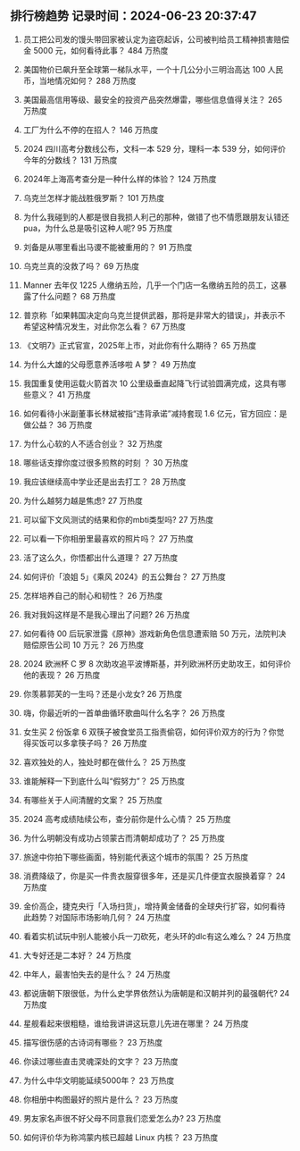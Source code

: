 
## 排行榜趋势 记录时间：2024-06-23 20:37:47
  
  1. 员工把公司发的馒头带回家被认定为盗窃起诉，公司被判给员工精神损害赔偿金 5000 元，如何看待此事？ 484 万热度
    
  2. 美国物价已飙升至全球第一梯队水平，一个十几公分小三明治高达 100 人民币，当地情况如何？ 288 万热度
    
  3. 美国最高信用等级、最安全的投资产品突然爆雷，哪些信息值得关注？ 265 万热度
    
  4. 工厂为什么不停的在招人？ 146 万热度
    
  5. 2024 四川高考分数线公布，文科一本 529 分，理科一本 539 分，如何评价今年的分数线？ 131 万热度
    
  6. 2024年上海高考查分是一种什么样的体验？ 124 万热度
    
  7. 乌克兰怎样才能战胜俄罗斯？ 101 万热度
    
  8. 为什么我碰到的人都是很自我损人利己的那种，做错了也不情愿跟朋友认错还pua，为什么总是吸引这种人呢? 95 万热度
    
  9. 刘备是从哪里看出马谡不能被重用的？ 91 万热度
    
  10. 乌克兰真的没救了吗？ 69 万热度
    
  11. Manner 去年仅 1225 人缴纳五险，几乎一个门店一名缴纳五险的员工，这暴露了什么问题？ 68 万热度
    
  12. 普京称「如果韩国决定向乌克兰提供武器，那将是非常大的错误」，并表示不希望这种情况发生，对此你怎么看？ 67 万热度
    
  13. 《文明7》正式官宣，2025年上市，对此你有什么期待？ 65 万热度
    
  14. 为什么大雄的父母愿意养活哆啦 A 梦？ 49 万热度
    
  15. 我国重复使用运载火箭首次 10 公里级垂直起降飞行试验圆满完成，这具有哪些意义？ 41 万热度
    
  16. 如何看待小米副董事长林斌被指“违背承诺”减持套现 1.6 亿元，官方回应：是做公益？ 36 万热度
    
  17. 为什么心软的人不适合创业？ 32 万热度
    
  18. 哪些话支撑你度过很多煎熬的时刻 ？ 30 万热度
    
  19. 我应该继续高中学业还是出去打工？ 28 万热度
    
  20. 为什么越努力越是焦虑? 27 万热度
    
  21. 可以留下文风测试的结果和你的mbti类型吗? 27 万热度
    
  22. 可以看一下你相册里最喜欢的照片吗？ 27 万热度
    
  23. 活了这么久，你悟都出什么道理？ 27 万热度
    
  24. 如何评价「浪姐 5」《乘风 2024》的五公舞台？ 27 万热度
    
  25. 怎样培养自己的耐心和韧性？ 26 万热度
    
  26. 我对我妈这样是不是我心理出了问题? 26 万热度
    
  27. 如何看待 00 后玩家泄露《原神》游戏新角色信息遭索赔 50 万元，法院判决赔偿原告公司 10 万元？ 26 万热度
    
  28. 2024 欧洲杯 C 罗 8 次助攻追平波博斯基，并列欧洲杯历史助攻王，如何评价他的表现？ 26 万热度
    
  29. 你羡慕郭芙的一生吗？还是小龙女? 26 万热度
    
  30. 嗨，你最近听的一首单曲循环歌曲叫什么名字？ 26 万热度
    
  31. 女生买 2 份饭拿 6 双筷子被食堂员工指责偷窃，如何评价双方的行为？你觉得买饭可以多拿筷子吗？ 26 万热度
    
  32. 喜欢独处的人，独处时都在做什么？ 25 万热度
    
  33. 谁能解释一下到底什么叫“假努力”？ 25 万热度
    
  34. 有哪些关于人间清醒的文案？ 25 万热度
    
  35. 2024 高考成绩陆续公布，查分前你是什么心情？ 25 万热度
    
  36. 为什么明朝没有成功占领蒙古而清朝却成功了？ 25 万热度
    
  37. 旅途中你拍下哪些画面，特别能代表这个城市的氛围？ 25 万热度
    
  38. 消费降级了，你是买一件贵衣服穿很多年，还是买几件便宜衣服换着穿？ 24 万热度
    
  39. 金价高企，捷克央行「入场扫货」，增持黄金储备的全球央行扩容，如何看待此趋势？对国际市场影响几何？ 24 万热度
    
  40. 看着实机试玩中别人能被小兵一刀砍死，老头环的dlc有这么难么？ 24 万热度
    
  41. 大专好还是二本好？ 24 万热度
    
  42. 中年人，最害怕失去的是什么？ 24 万热度
    
  43. 都说唐朝下限很低，为什么史学界依然认为唐朝是和汉朝并列的最强朝代? 24 万热度
    
  44. 星舰看起来很粗糙，谁给我讲讲这玩意儿先进在哪里？ 24 万热度
    
  45. 描写很伤感的古诗词有哪些？ 23 万热度
    
  46. 你读过哪些直击灵魂深处的文字？ 23 万热度
    
  47. 为什么中华文明能延续5000年？ 23 万热度
    
  48. 你相册中构图最好的照片是什么？ 23 万热度
    
  49. 男友家名声很不好父母不同意我们恋爱怎么办? 23 万热度
    
  50. 如何评价华为称鸿蒙内核已超越 Linux 内核？ 23 万热度
    